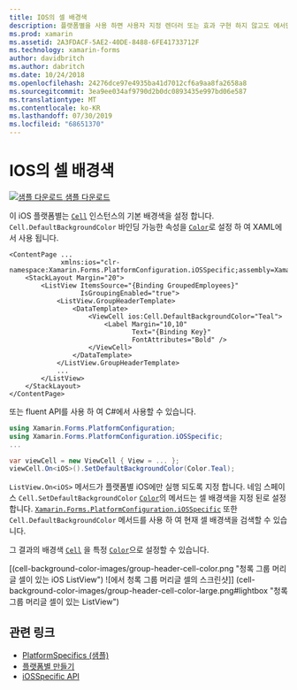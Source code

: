 ```yaml
---
title: IOS의 셀 배경색
description: 플랫폼별을 사용 하면 사용자 지정 렌더러 또는 효과 구현 하지 않고도 에서만 특정 플랫폼에서 사용할 수 있는 기능을 사용할 수 있습니다. 이 문서에서는 iOS의 셀에 대 한 기본 배경색을 설정 하는 iOS 플랫폼별를 사용 하는 방법을 설명 합니다.
ms.prod: xamarin
ms.assetid: 2A3FDACF-5AE2-40DE-8488-6FE41733712F
ms.technology: xamarin-forms
author: davidbritch
ms.author: dabritch
ms.date: 10/24/2018
ms.openlocfilehash: 24276dce97e4935ba41d7012cf6a9aa8fa2658a8
ms.sourcegitcommit: 3ea9ee034af9790d2b0dc0893435e997bd06e587
ms.translationtype: MT
ms.contentlocale: ko-KR
ms.lasthandoff: 07/30/2019
ms.locfileid: "68651370"
---
```

# <a name="cell-background-color-on-ios"></a>IOS의 셀 배경색

[![샘플 다운로드](~/media/shared/download.png) 샘플 다운로드](https://docs.microsoft.com/samples/xamarin/xamarin-forms-samples/userinterface-platformspecifics)

이 iOS 플랫폼별는 [`Cell`](xref:Xamarin.Forms.Cell) 인스턴스의 기본 배경색을 설정 합니다. `Cell.DefaultBackgroundColor` 바인딩 가능한 속성을 [`Color`](xref:Xamarin.Forms.Color)로 설정 하 여 XAML에서 사용 됩니다.

```xaml
<ContentPage ...
             xmlns:ios="clr-namespace:Xamarin.Forms.PlatformConfiguration.iOSSpecific;assembly=Xamarin.Forms.Core">
    <StackLayout Margin="20">
        <ListView ItemsSource="{Binding GroupedEmployees}"
                  IsGroupingEnabled="true">
            <ListView.GroupHeaderTemplate>
                <DataTemplate>
                    <ViewCell ios:Cell.DefaultBackgroundColor="Teal">
                        <Label Margin="10,10"
                               Text="{Binding Key}"
                               FontAttributes="Bold" />
                    </ViewCell>
                </DataTemplate>
            </ListView.GroupHeaderTemplate>
            ...
        </ListView>
    </StackLayout>
</ContentPage>
```

또는 fluent API를 사용 하 여 C#에서 사용할 수 있습니다.

```csharp
using Xamarin.Forms.PlatformConfiguration;
using Xamarin.Forms.PlatformConfiguration.iOSSpecific;
...

var viewCell = new ViewCell { View = ... };
viewCell.On<iOS>().SetDefaultBackgroundColor(Color.Teal);
```

`ListView.On<iOS>` 메서드가 플랫폼별 iOS에만 실행 되도록 지정 합니다. 네임 스페이스 `Cell.SetDefaultBackgroundColor` [`Color`](xref:Xamarin.Forms.Color)의 메서드는 셀 배경색을 지정 된로 설정 합니다. [`Xamarin.Forms.PlatformConfiguration.iOSSpecific`](xref:Xamarin.Forms.PlatformConfiguration.iOSSpecific) 또한 `Cell.DefaultBackgroundColor` 메서드를 사용 하 여 현재 셀 배경색을 검색할 수 있습니다.

그 결과의 배경색 [`Cell`](xref:Xamarin.Forms.Cell) 을 특정 [`Color`](xref:Xamarin.Forms.Color)으로 설정할 수 있습니다.

[(cell-background-color-images/group-header-cell-color.png "청록 그룹 머리글 셀이 있는 iOS ListView") ![에서 청록 그룹 머리글 셀의 스크린샷]] (cell-background-color-images/group-header-cell-color-large.png#lightbox "청록 그룹 머리글 셀이 있는 ListView")

## <a name="related-links"></a>관련 링크

- [PlatformSpecifics (샘플)](https://docs.microsoft.com/samples/xamarin/xamarin-forms-samples/userinterface-platformspecifics)
- [플랫폼별 만들기](~/xamarin-forms/platform/platform-specifics/index.md#creating-platform-specifics)
- [iOSSpecific API](xref:Xamarin.Forms.PlatformConfiguration.iOSSpecific)
